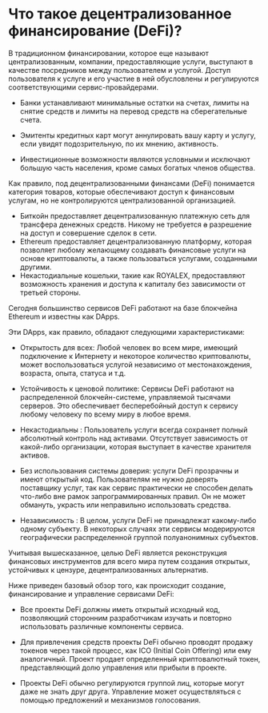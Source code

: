# Что такое децентрализованное финансирование (DeFi)?

В традиционном финансировании, которое еще называют централизованным, компании, предоставляющие услуги, выступают в качестве посредников между пользователем и услугой. Доступ пользователя к услуге и его участие в ней обусловлены и регулируются соответствующими сервис-провайдерами.

- Банки устанавливают минимальные остатки на счетах, лимиты на снятие средств и лимиты на перевод средств на сберегательные счета.

- Эмитенты кредитных карт могут аннулировать вашу карту и услугу, если увидят подозрительную, по их мнению, активность.

- Инвестиционные возможности являются условными и исключают большую часть населения, кроме самых богатых членов общества.

Как правило, под децентрализованными финансами (DeFi) понимается категория товаров, которые обеспечивают доступ к финансовым услугам, но не контролируются централизованной организацией.

- Биткойн предоставляет децентрализованную платежную сеть для трансфера денежных средств. Никому не требуется ~~a~~ разрешение на доступ и совершение сделок в сети.
- Ethereum предоставляет децентрализованную платформу, которая позволяет любому желающему создавать финансовые услуги на основе криптовалюты, а также пользоваться услугами, созданными другими.
- Некастодиальные кошельки, такие как ROYALEX, предоставляют возможность хранения и доступа к капиталу без зависимости от третьей стороны.

Сегодня большинство сервисов DeFi работают на базе блокчейна Ethereum и известны как DApps.

Эти DApps, как правило, обладают следующими характеристиками:

- Открытость для всех: Любой человек во всем мире, имеющий подключение к Интернету и некоторое количество криптовалюты, может воспользоваться услугой независимо от местонахождения, возраста, опыта, статуса и т.д.

- Устойчивость к ценовой политике: Сервисы DeFi работают на распределенной блокчейн-системе, управляемой тысячами серверов. Это обеспечивает бесперебойный доступ к сервису любому человеку по всему миру в любое время.

- Некастодиальны : Пользователь услуги всегда сохраняет полный абсолютный контроль над активами. Отсутствует зависимость от какой-либо организации, которая выступает в качестве хранителя активов.

- Без использования системы доверия: услуги DeFi прозрачны и имеют открытый код. Пользователям не нужно доверять поставщику услуг, так как сервис практически не способен делать что-либо вне рамок запрограммированных правил. Он не может обмануть, украсть или неправильно использовать средства.

- Независимость : В целом, услуги DeFi не принадлежат какому-либо одному субъекту. В некоторых случаях эти сервисы модерируются географически распределенной группой полуанонимных субъектов.

Учитывая вышесказанное, целью DeFi является реконструкция финансовых инструментов для всего мира путем создания открытых, устойчивых к цензуре, децентрализованных альтернатив.

Ниже приведен базовый обзор того, как происходит создание, финансирование и управление сервисами DeFi:

- Все проекты DeFi должны иметь открытый исходный код, позволяющий сторонним разработчикам изучать и повторно использовать различные компоненты сервиса.

- Для привлечения средств проекты DeFi обычно проводят продажу токенов через такой процесс, как ICO (Initial Coin Offering) или ему аналогичный. Проект продает определенный криптовалютный токен, представляющий долю управления или прибыли в проекте.

- Проекты DeFi обычно регулируются группой лиц, которые могут даже не знать друг друга. Управление может осуществляться с помощью предложений и механизмов голосования.